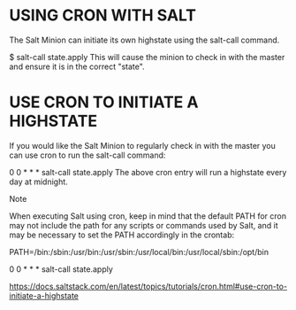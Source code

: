 # USING CRON WITH SALT
The Salt Minion can initiate its own highstate using the salt-call command.

$ salt-call state.apply
This will cause the minion to check in with the master and ensure it is in the correct "state".

# USE CRON TO INITIATE A HIGHSTATE
If you would like the Salt Minion to regularly check in with the master you can use cron to run the salt-call command:

0 0 * * * salt-call state.apply
The above cron entry will run a highstate every day at midnight.

Note

When executing Salt using cron, keep in mind that the default PATH for cron may not include the path for any scripts or commands used by Salt, and it may be necessary to set the PATH accordingly in the crontab:

PATH=/bin:/sbin:/usr/bin:/usr/sbin:/usr/local/bin:/usr/local/sbin:/opt/bin

0 0 * * * salt-call state.apply

https://docs.saltstack.com/en/latest/topics/tutorials/cron.html#use-cron-to-initiate-a-highstate
